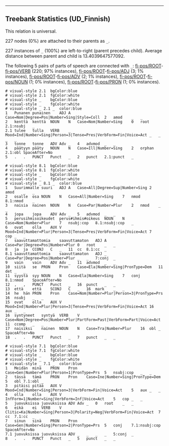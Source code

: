 

--------------------------------------------------------------------------------

## Treebank Statistics (UD_Finnish)

This relation is universal.

227 nodes (0%) are attached to their parents as `_`.

227 instances of `_` (100%) are left-to-right (parent precedes child).
Average distance between parent and child is 13.4039647577092.

The following 5 pairs of parts of speech are connected with `_`: [fi-pos/ROOT]()-[fi-pos/VERB]() (220; 97% instances), [fi-pos/ROOT]()-[fi-pos/ADJ]() (3; 1% instances), [fi-pos/ROOT]()-[fi-pos/ADV]() (2; 1% instances), [fi-pos/ROOT]()-[fi-pos/NOUN]() (1; 0% instances), [fi-pos/ROOT]()-[fi-pos/PRON]() (1; 0% instances).


~~~ conllu
# visual-style 2.1	bgColor:blue
# visual-style 2.1	fgColor:white
# visual-style _	bgColor:blue
# visual-style _	fgColor:white
# visual-style _ 2.1 _	color:blue
1	Punanen	punainen	ADJ	A	Case=Nom|Degree=Pos|Number=Sing|Style=Coll	2	amod	_	_
2	kenttä	kenttä	NOUN	N	Case=Nom|Number=Sing	0	root	2.1:nsubj	_
2.1	tulee	tulla	VERB	_	Mood=Ind|Number=Sing|Person=3|Tense=Pres|VerbForm=Fin|Voice=Act	_	_	_	_
3	tonne	tonne	ADV	Adv	_	4	advmod	_	_
4	päätyyn	pääty	NOUN	N	Case=Ill|Number=Sing	2	orphan	2.1:obl	SpaceAfter=No
5	.	.	PUNCT	Punct	_	2	punct	2.1:punct	_

~~~


~~~ conllu
# visual-style 8.1	bgColor:blue
# visual-style 8.1	fgColor:white
# visual-style _	bgColor:blue
# visual-style _	fgColor:white
# visual-style _ 8.1 _	color:blue
1	Suurimmalle	suuri	ADJ	A	Case=All|Degree=Sup|Number=Sing	2	amod	_	_
2	osalle	osa	NOUN	N	Case=All|Number=Sing	7	nmod	8.1:nmod	_
3	naisia	nainen	NOUN	N	Case=Par|Number=Plur	2	nmod	_	_
4	jopa	jopa	ADV	Adv	_	5	advmod	_	_
5	perusihmisoikeudet	perus#ihmis#oikeus	NOUN	N	Case=Nom|Number=Plur	7	nsubj:cop	8.1:nsubj:cop	_
6	ovat	olla	AUX	V	Mood=Ind|Number=Plur|Person=3|Tense=Pres|VerbForm=Fin|Voice=Act	7	cop	_	_
7	saavuttamattomia	saavuttamaton	ADJ	A	Case=Par|Degree=Pos|Number=Plur	0	root	_	_
8	ja	ja	CCONJ	C	_	11	cc	8.1:cc	_
8.1	saavuttamattomia	saavuttamaton	ADJ	_	Case=Par|Degree=Pos|Number=Plur	_	_	7:conj	_
9	vain	vain	ADV	Adv	_	11	advmod	_	_
10	siitä	se	PRON	Pron	Case=Ela|Number=Sing|PronType=Dem	11	det	_	_
11	syystä	syy	NOUN	N	Case=Ela|Number=Sing	7	conj	8.1:nmod	SpaceAfter=No
12	,	,	PUNCT	Punct	_	16	punct	_	_
13	että	että	SCONJ	C	_	16	mark	_	_
14	he	hän	PRON	Pron	Case=Nom|Number=Plur|Person=3|PronType=Prs	16	nsubj	_	_
15	ovat	olla	AUX	V	Mood=Ind|Number=Plur|Person=3|Tense=Pres|VerbForm=Fin|Voice=Act	16	aux	_	_
16	syntyneet	syntyä	VERB	V	Case=Nom|Degree=Pos|Number=Plur|PartForm=Past|VerbForm=Part|Voice=Act	11	ccomp	_	_
17	naisiksi	nainen	NOUN	N	Case=Tra|Number=Plur	16	obl	_	SpaceAfter=No
18	.	.	PUNCT	Punct	_	7	punct	_	_

~~~


~~~ conllu
# visual-style 7.1	bgColor:blue
# visual-style 7.1	fgColor:white
# visual-style _	bgColor:blue
# visual-style _	fgColor:white
# visual-style _ 7.1 _	color:blue
1	Meidän	minä	PRON	Pron	Case=Gen|Number=Plur|Person=1|PronType=Prs	5	nsubj:cop	_	_
2	tässä	tämä	PRON	Pron	Case=Ine|Number=Sing|PronType=Dem	5	obl	7.1:obl	_
3	pitäisi	pitää	AUX	V	Mood=Cnd|Number=Sing|Person=3|VerbForm=Fin|Voice=Act	5	aux	_	_
4	olla	olla	AUX	V	InfForm=1|Number=Sing|VerbForm=Inf|Voice=Act	5	cop	_	_
5	juovuksissa	juovuksissa	ADV	Adv	_	0	root	_	_
6	eikä	ei	VERB	V	Clitic=Ka|Number=Sing|Person=3|Polarity=Neg|VerbForm=Fin|Voice=Act	7	cc	7.1:cc	_
7	sinun	sinä	PRON	Pron	Case=Gen|Number=Sing|Person=2|PronType=Prs	5	conj	7.1:nsubj:cop	SpaceAfter=No
7.1	juovuksissa	juovuksissa	ADV	_	_	_	_	5:conj	_
8	.	.	PUNCT	Punct	_	5	punct	_	_

~~~


